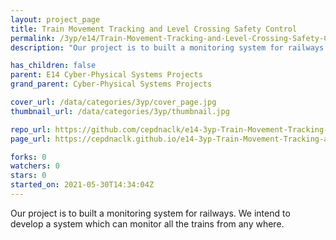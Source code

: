 ```yaml
---
layout: project_page
title: Train Movement Tracking and Level Crossing Safety Control
permalink: /3yp/e14/Train-Movement-Tracking-and-Level-Crossing-Safety-Control
description: "Our project is to built a monitoring system for railways. We intend to develop a system which can monitor all the trains from any where."

has_children: false
parent: E14 Cyber-Physical Systems Projects
grand_parent: Cyber-Physical Systems Projects

cover_url: /data/categories/3yp/cover_page.jpg
thumbnail_url: /data/categories/3yp/thumbnail.jpg

repo_url: https://github.com/cepdnaclk/e14-3yp-Train-Movement-Tracking-and-Level-Crossing-Safety-Control
page_url: https://cepdnaclk.github.io/e14-3yp-Train-Movement-Tracking-and-Level-Crossing-Safety-Control

forks: 0
watchers: 0
stars: 0
started_on: 2021-05-30T14:34:04Z
---
```

Our project is to built a monitoring system for railways. We intend to develop a system which can monitor all the trains from any where.

